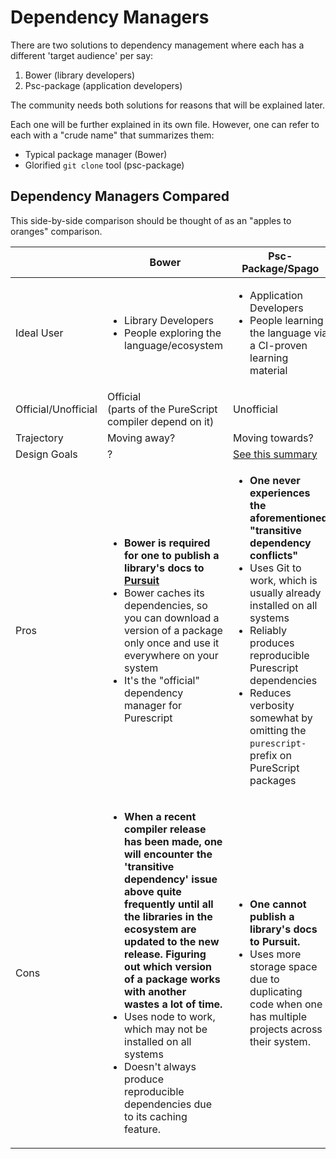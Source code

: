 # Dependency Managers

There are two solutions to dependency management where each has a different 'target audience' per say:
1. Bower (library developers)
2. Psc-package (application developers)

The community needs both solutions for reasons that will be explained later.

Each one will be further explained in its own file. However, one can refer to each with a "crude name" that summarizes them:
- Typical package manager (Bower)
- Glorified `git clone` tool (psc-package)

## Dependency Managers Compared

This side-by-side comparison should be thought of as an "apples to oranges" comparison.

| | Bower | Psc-Package/Spago |
| - | - | - |
| Ideal User | <ul><li>Library Developers</li><li>People exploring the language/ecosystem</li></ol> | <ul><li>Application Developers</li><li>People learning the language via a CI-proven learning material</li></ul> |
| Official/Unofficial | Official<br>(parts of the PureScript compiler depend on it) | Unofficial
| Trajectory | Moving away? | Moving towards?
| Design Goals | ? | [See this summary](https://github.com/purescript/psc-package#design-goals)
| Pros | <ul><li>**Bower is required for one to publish a library's docs to [Pursuit](https://pursuit.purescript.org/)**</li><li>Bower caches its dependencies, so you can download a version of a package only once and use it everywhere on your system</li><li>It's the "official" dependency manager for Purescript</li></ul> | <ul><li>**One never experiences the aforementioned "transitive dependency conflicts"**</li><li>Uses Git to work, which is usually already installed on all systems</li><li>Reliably produces reproducible Purescript dependencies</li><li>Reduces verbosity somewhat by omitting the `purescript-` prefix on PureScript packages</li></ul>
| Cons | <ul><li>**When a recent compiler release has been made, one will encounter the 'transitive dependency' issue above quite frequently until all the libraries in the ecosystem are updated to the new release. Figuring out which version of a package works with another wastes a lot of time.**</li><li>Uses node to work, which may not be installed on all systems</li><li>Doesn't always produce reproducible dependencies due to its caching feature.</li></ul> | <ul><li>**One cannot publish a library's docs to Pursuit.**</li><li>Uses more storage space due to duplicating code when one has multiple projects across their system.</li></ul>

